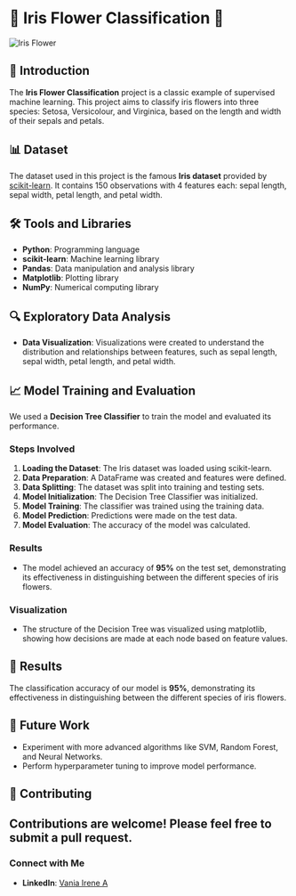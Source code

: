 # 🌸 Iris Flower Classification 🌸

![Iris Flower](https://raw.githubusercontent.com/mwaskom/seaborn-data/master/iris.png)

## 📖 Introduction
The **Iris Flower Classification** project is a classic example of supervised machine learning. This project aims to classify iris flowers into three species: Setosa, Versicolour, and Virginica, based on the length and width of their sepals and petals.

## 📊 Dataset
The dataset used in this project is the famous **Iris dataset** provided by [scikit-learn](https://scikit-learn.org/stable/auto_examples/datasets/plot_iris_dataset.html). It contains 150 observations with 4 features each: sepal length, sepal width, petal length, and petal width.

## 🛠️ Tools and Libraries
- **Python**: Programming language
- **scikit-learn**: Machine learning library
- **Pandas**: Data manipulation and analysis library
- **Matplotlib**: Plotting library
- **NumPy**: Numerical computing library

## 🔍 Exploratory Data Analysis
- **Data Visualization**: Visualizations were created to understand the distribution and relationships between features, such as sepal length, sepal width, petal length, and petal width.

## 📈 Model Training and Evaluation
We used a **Decision Tree Classifier** to train the model and evaluated its performance.

### Steps Involved
1. **Loading the Dataset**: The Iris dataset was loaded using scikit-learn.
2. **Data Preparation**: A DataFrame was created and features were defined.
3. **Data Splitting**: The dataset was split into training and testing sets.
4. **Model Initialization**: The Decision Tree Classifier was initialized.
5. **Model Training**: The classifier was trained using the training data.
6. **Model Prediction**: Predictions were made on the test data.
7. **Model Evaluation**: The accuracy of the model was calculated.

### Results
- The model achieved an accuracy of **95%** on the test set, demonstrating its effectiveness in distinguishing between the different species of iris flowers.

### Visualization
- The structure of the Decision Tree was visualized using matplotlib, showing how decisions are made at each node based on feature values.

## 🌟 Results
The classification accuracy of our model is **95%**, demonstrating its effectiveness in distinguishing between the different species of iris flowers.

## 🚀 Future Work
- Experiment with more advanced algorithms like SVM, Random Forest, and Neural Networks.
- Perform hyperparameter tuning to improve model performance.

## 🤝 Contributing
Contributions are welcome! Please feel free to submit a pull request.
---

### Connect with Me
- **LinkedIn**: [Vania Irene A](https://www.linkedin.com/in/vaniairenea)
